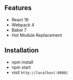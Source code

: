 ## Features
* React 16
* Webpack 4
* Babel 7
* Hot Module Replacement

## Installation
* npm install
* npm start
* visit `http://localhost:8080/`
